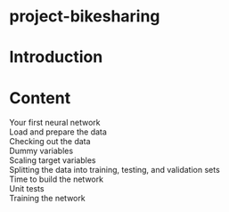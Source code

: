 # project-bikesharing
# Introduction




# Content
Your first neural network\
Load and prepare the data\
Checking out the data\
Dummy variables\
Scaling target variables\
Splitting the data into training, testing, and validation sets\
Time to build the network\
Unit tests\
Training the network
